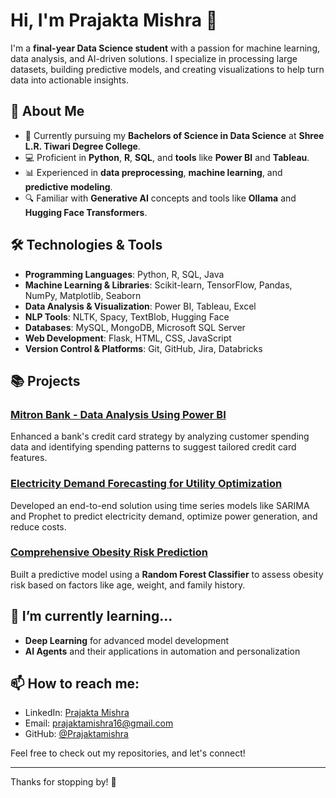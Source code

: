 # Hi, I'm Prajakta Mishra 👋

I'm a **final-year Data Science student** with a passion for machine learning, data analysis, and AI-driven solutions. I specialize in processing large datasets, building predictive models, and creating visualizations to help turn data into actionable insights.

## 🚀 About Me
- 💼 Currently pursuing my **Bachelors of Science in Data Science** at **Shree L.R. Tiwari Degree College**.
- 💻 Proficient in **Python**, **R**, **SQL**, and **tools** like **Power BI** and **Tableau**.
- 📊 Experienced in **data preprocessing**, **machine learning**, and **predictive modeling**.
- 🔍 Familiar with **Generative AI** concepts and tools like **Ollama** and **Hugging Face Transformers**.

## 🛠️ Technologies & Tools

- **Programming Languages**: Python, R, SQL, Java
- **Machine Learning & Libraries**: Scikit-learn, TensorFlow, Pandas, NumPy, Matplotlib, Seaborn
- **Data Analysis & Visualization**: Power BI, Tableau, Excel
- **NLP Tools**: NLTK, Spacy, TextBlob, Hugging Face
- **Databases**: MySQL, MongoDB, Microsoft SQL Server
- **Web Development**: Flask, HTML, CSS, JavaScript
- **Version Control & Platforms**: Git, GitHub, Jira, Databricks

## 📚 Projects

### [Mitron Bank - Data Analysis Using Power BI](https://www.linkedin.com/posts/prajaktamishra_ppt-activity-7147984216025190400-MrKi/)
Enhanced a bank's credit card strategy by analyzing customer spending data and identifying spending patterns to suggest tailored credit card features.

### [Electricity Demand Forecasting for Utility Optimization](https://github.com/Praj-2808/Time-Series-Analysis-ARIMA)
Developed an end-to-end solution using time series models like SARIMA and Prophet to predict electricity demand, optimize power generation, and reduce costs.

### [Comprehensive Obesity Risk Prediction](https://github.com/Praj-2808/obesity-risk)
Built a predictive model using a **Random Forest Classifier** to assess obesity risk based on factors like age, weight, and family history.

## 🌱 I’m currently learning...
- **Deep Learning** for advanced model development
- **AI Agents** and their applications in automation and personalization

## 📫 How to reach me:
- LinkedIn: [Prajakta Mishra](https://www.linkedin.com/in/prajaktamishra/)
- Email: prajaktamishra16@gmail.com
- GitHub: [@Prajaktamishra](https://github.com/Prajaktamishra)

Feel free to check out my repositories, and let's connect!

---

Thanks for stopping by! 🚀
